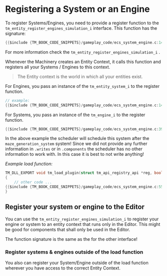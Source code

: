 # Registering a System or an Engine

To register Systems/Engines, you need to provide a register function to the `tm_entity_register_engines_simulation_i` interface. This function has the signature:

```c
{{$include {TM_BOOK_CODE_SNIPPETS}/gameplay_code/ecs_system_engine.c:14}}
```

For more information check the `tm_entity_register_engines_simulation_i` .

Whenever the Machinery creates an Entity Context, it calls this function and registers all your Systems / Engines to this context.

> The Entity context is the world in which all your entities exist.

For Engines, you pass an instance of the `tm_entity_system_i` to the register function.

```c
// example:
{{$include {TM_BOOK_CODE_SNIPPETS}/gameplay_code/ecs_system_engine.c:14:32}}
```



For Systems, you pass an instance of the `tm_engine_i` to the register function.

```c
{{$include {TM_BOOK_CODE_SNIPPETS}/gameplay_code/ecs_system_engine.c:39:49}}
```

In the above example the scheduler will schedule this system after the `maze_generation_system` system! Since we did not provide any further information in `.writes` or in `.components` the scheduler has no other information to work with. In this case it is best to not write anything!

*Example load function:*


```c
TM_DLL_EXPORT void tm_load_plugin(struct tm_api_registry_api *reg, bool load)
{
    // other code ...
{{$include {TM_BOOK_CODE_SNIPPETS}/gameplay_code/ecs_system_engine.c:55}}
}
```



## Register your system or engine to the Editor

You can use the `tm_entity_register_engines_simulation_i` to register your engine or system to an entity context that runs only in the Editor. This might be good for components that shall only be used in the Editor.

The function signature is the same as the for the other interface!



### Register systems & engines outside of the load function

You also can register your System/Engine outside of the load function wherever you have access to the correct Entity Context.




